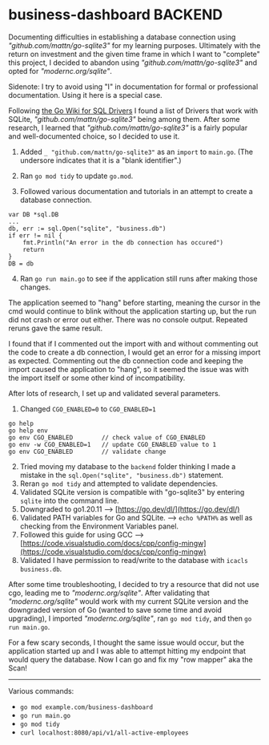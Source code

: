 # business-dashboard BACKEND

Documenting difficulties in establishing a database connection using _"github.com/mattn/go-sqlite3"_ for my learning purposes.
Ultimately with the return on investment and the given time frame in which I want to "complete" this project, I decided to abandon using _"github.com/mattn/go-sqlite3"_ and opted for _"modernc.org/sqlite"_.

Sidenote: I try to avoid using "I" in documentation for formal or professional documentation. Using it here is a special case.

Following [the Go Wiki for SQL Drivers](https://github.com/golang/go/wiki/SQLDrivers) I found a list of Drivers that work with SQLite, _"github.com/mattn/go-sqlite3"_ being among them. After some research, I learned that _"github.com/mattn/go-sqlite3"_ is a fairly popular and well-documented choice, so I decided to use it. 

1. Added `_ "github.com/mattn/go-sqlite3"` as an `import` to `main.go`.
(The undersore indicates that it is a "blank identifier".)

2. Ran `go mod tidy` to update `go.mod`.

3. Followed various documentation and tutorials in an attempt to create a database connection.
```
var DB *sql.DB
...
db, err := sql.Open("sqlite", "business.db")
if err != nil {
    fmt.Println("An error in the db connection has occured")
    return
}
DB = db
```
4. Ran `go run main.go` to see if the application still runs after making those changes.

The application seemed to "hang" before starting, meaning the cursor in the cmd would continue to blink without the application starting up, but the run did not crash or error out either. There was no console output. Repeated reruns gave the same result.

I found that if I commented out the import with and without commenting out the code to create a db connection, I would get an error for a missing import as expected. Commenting out the db connection code and keeping the import caused the application to "hang", so it seemed the issue was with the import itself or some other kind of incompatibility. 

After lots of research, I set up and validated several parameters. 
1. Changed `CGO_ENABLED=0` to `CGO_ENABLED=1`
```
go help
go help env
go env CGO_ENABLED        // check value of CGO_ENABLED
go env -w CGO_ENABLED=1   // update CGO_ENABLED value to 1
go env CGO_ENABLED        // validate change 
```
2. Tried moving my database to the `backend` folder thinking I made a mistake in the `sql.Open("sqlite", "business.db")` statement.
3. Reran `go mod tidy` and attempted to validate dependencies.
4. Validated SQLite version is compatible with "go-sqlite3" by entering `sqlite` into the command line.
5. Downgraded to go1.20.11 --> [https://go.dev/dl/](https://go.dev/dl/)
6. Validated PATH variables for Go and SQLite. --> `echo %PATH%` as well as checking from the Environment Variables panel.
7. Followed this guide for using GCC --> [https://code.visualstudio.com/docs/cpp/config-mingw](https://code.visualstudio.com/docs/cpp/config-mingw)
8. Validated I have permission to read/write to the database with `icacls business.db`.

After some time troubleshooting, I decided to try a resource that did not use cgo, leading me to _"modernc.org/sqlite"_. After validating that _"modernc.org/sqlite"_ would work with my current SQLite version and the downgraded version of Go (wanted to save some time and avoid upgrading), I imported _"modernc.org/sqlite"_, ran `go mod tidy`, and then `go run main.go`.

For a few scary seconds, I thought the same issue would occur, but the application started up and I was able to attempt hitting my endpoint that would query the database. Now I can go and fix my "row mapper" aka the Scan!

----
Various commands:
* `go mod example.com/business-dashboard`
* `go run main.go`
* `go mod tidy`
* `curl localhost:8080/api/v1/all-active-employees`
